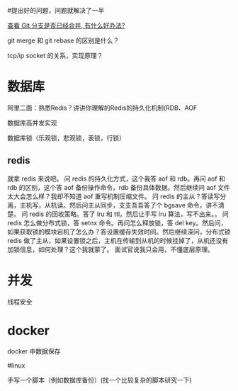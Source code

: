 #提出好的问题，问题就解决了一半

[查看 Git 分支是否已经合并, 有什么好办法?](https://segmentfault.com/q/1010000000464961)

git merge 和 git rebase 的区别是什么？

tcp/ip socket 的关系，实现原理？



# 数据库

阿里二面：熟悉Redis？讲讲你理解的Redis的持久化机制(RDB、AOF

数据库高并发实现

数据库锁（乐观锁，悲观锁，表锁，行锁）

## redis

就拿 redis 来说吧。
问 redis 的持久化方式，这个我答 aof 和 rdb。再问 aof 和 rdb 的区别，这个答 aof 备份操作命令，rdb 备份具体数据。然后继续问 aof 文件太大会怎么样？我却不知道 aof 重写机制压缩文件。
问 redis 的主从？答读写分离，主机写，从机读。然后问主从同步，支支吾吾答了个 bgsave 命令，讲不清楚。
问 redis 的回收策略。答了 lru 和 ttl。然后让手写 lru 算法，写不出来。。
问 redis 怎么做分布式锁，答 setnx 命令。再问怎么释放锁，答 del key。然后问，如果获取锁的模块宕机了怎么办？答设置缓存失效时间。然后继续深问，分布式锁 redis 做了主从，如果设置锁之后，主机在传输到从机的时候挂掉了，从机还没有加锁信息，如何处理？这个我就蒙了。
面试官说我只会用，不懂底层原理。











# 并发

线程安全



# docker

docker 中数据保存





#linux

手写一个脚本（例如数据库备份）(找一个比较复杂的脚本研究一下)

